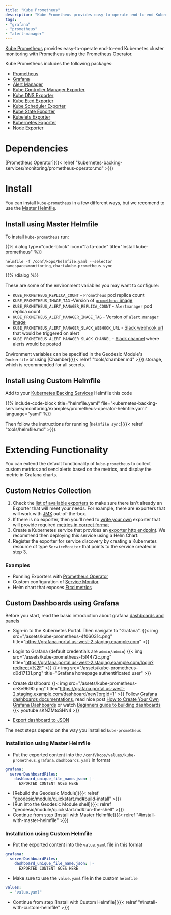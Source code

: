 ```yaml
---
title: "Kube Prometheus"
description: "Kube Prometheus provides easy-to-operate end-to-end Kubernetes cluster monitoring with Prometheus using the Prometheus Operator."
tags:
- "grafana"
- "prometheus"
- "alert-manager"
---
```


[Kube Prometheus](https://github.com/coreos/prometheus-operator/tree/master/helm/kube-prometheus) provides easy-to-operate end-to-end Kubernetes cluster monitoring with Prometheus using the Prometheus Operator.

Kube Prometheus includes the following packages:

* [Prometheus](https://github.com/coreos/prometheus-operator/tree/master/helm/prometheus)
* [Grafana](https://github.com/coreos/prometheus-operator/tree/master/helm/grafana)
* [Alert Manager](https://github.com/coreos/prometheus-operator/tree/master/helm/alertmanager)
* [Kube Controller Manager Exporter](https://github.com/coreos/prometheus-operator/tree/master/helm/exporter-kube-controller-manager)
* [Kube DNS Exporter](https://github.com/coreos/prometheus-operator/tree/master/helm/exporter-kube-dns)
* [Kube Etcd Exporter](https://github.com/coreos/prometheus-operator/tree/master/helm/exporter-kube-etcd)
* [Kube Scheduler Exporter](https://github.com/coreos/prometheus-operator/tree/master/helm/exporter-kube-scheduler)
* [Kube State Exporter](https://github.com/coreos/prometheus-operator/tree/master/helm/exporter-kube-state)
* [Kubelets Exporter](https://github.com/coreos/prometheus-operator/tree/master/helm/exporter-kubelets)
* [Kubernetes Exporter](https://github.com/coreos/prometheus-operator/tree/master/helm/exporter-kubernetes)
* [Node Exporter](https://github.com/coreos/prometheus-operator/tree/master/helm/exporter-node)

# Dependencies

[Prometheus Operator]({{< relref "kubernetes-backing-services/monitoring/prometheus-operator.md" >}})

# Install

You can install `kube-prometheus` in a few different ways, but we recomend to use the [Master Helmfile](https://github.com/cloudposse/geodesic/blob/master/rootfs/conf/kops/helmfile.yaml).

## Install using Master Helmfile

To install `kube-prometheus` run:

{{% dialog type="code-block" icon="fa fa-code" title="Install kube-prometheus" %}}
```
helmfile -f /conf/kops/helmfile.yaml --selector namespace=monitoring,chart=kube-prometheus sync
```
{{% /dialog %}}

These are some of the environment variables you may want to configure:

* `KUBE_PROMETHEUS_REPLICA_COUNT` - `Prometheus` pod replica count
* `KUBE_PROMETHEUS_IMAGE_TAG` -Version of [`prometheus` image](https://quay.io/repository/prometheus/prometheus)
* `KUBE_PROMETHEUS_ALERT_MANAGER_REPLICA_COUNT` - `Alertmanager` pod replica count
* `KUBE_PROMETHEUS_ALERT_MANAGER_IMAGE_TAG` - Version of [`alert manager` image](https://quay.io/repository/prometheus/alertmanager)
* `KUBE_PROMETHEUS_ALERT_MANAGER_SLACK_WEBHOOK_URL` - [Slack webhook url](https://api.slack.com/incoming-webhooks) that would be triggered on alert
* `KUBE_PROMETHEUS_ALERT_MANAGER_SLACK_CHANNEL` - [Slack channel](https://get.slack.help/hc/en-us/articles/201402297-Create-a-channel) where alerts would be posted

Environment variables can be specified in the Geodesic Module's `Dockerfile` or using [Chamber]({{< relref "tools/chamber.md" >}}) storage, which is recommended for all secrets.

## Install using Custom Helmfile

Add to your [Kubernetes Backing Services](/kubernetes-backing-services) Helmfile this code

{{% include-code-block  title="helmfile.yaml" file="kubernetes-backing-services/monitoring/examples/prometheus-operator-helmfile.yaml" language="yaml" %}}

Then follow the instructions for running [`helmfile sync`]({{< relref "tools/helmfile.md" >}}).

# Extending Functionality

You can extend the default functionality of `kube-prometheus` to collect custom
metrics and send alerts based on the metrics, and display the metric in Grafana charts.

## Custom Netrics Collection

1. Check the [list of available exporters](https://prometheus.io/docs/instrumenting/exporters) to make sure there isn't already an Exporter that will meet your needs. For example, there are exporters that will work with [JMX](https://github.com/prometheus/jmx_exporter) out-of-the-box.
2. If there is no exporter, then you'll need to [write your own](https://prometheus.io/docs/instrumenting/writing_exporters/) exporter that will provide required [metrics in correct format](https://prometheus.io/docs/instrumenting/exposition_formats/)
3. Create a Kubernetes service that provides an [exporter http endpoint](https://kubernetes.io/docs/concepts/services-networking/service). We recommend then deploying this service using a Helm Chart.
4. Register the exporter for service discovery by creating a Kubernetes resource of type `ServiceMonitor` that points to the service created in step 3.

### Examples

* Running Exporters with [Prometheus Operator](https://coreos.com/operators/prometheus/docs/latest/user-guides/running-exporters.html)
* Custom configuration of [Service Monitor](https://coreos.com/operators/prometheus/docs/latest/custom-configuration.html)
* Helm chart that exposes [Etcd metrics](https://github.com/coreos/prometheus-operator/tree/master/helm/exporter-kube-etcd)

## Custom Dashboards using Grafana

Before you start, read the basic introduction about grafana [dashboards and panels](http://docs.grafana.org/features/panels/graph/)

* Sign-in to the Kubernetes Portal. Then navigate to "Grafana".
{{< img src="/assets/kube-prometheus-4f06031c.png" title="https://grafana.portal.us-west-2.staging.example.com" >}}
* Login to Grafana (default credentials are `admin/admin`)
{{< img src="/assets/kube-prometheus-f5f4472c.png" title="https://grafana.portal.us-west-2.staging.example.com/login?redirect=%2F" >}}
{{< img src="/assets/kube-prometheus-d0d17131.png" title="Grafana homepage authentificated user" >}}
* Create dashboard
{{< img src="/assets/kube-prometheus-ce3e9690.png" title="https://grafana.portal.us-west-2.staging.example.com/dashboard/new?orgId=1" >}}
Follow [Grafana dashboards documentations](http://docs.grafana.org/reference/templating/), read nice post [How to Create Your Own Grafana Dashboards](https://mapr.com/support/s/article/How-to-Create-Your-Own-Grafana-Dashboards?language=en_US) or watch
[Beginners guide to building dashboards](https://www.youtube.com/watch?v=&index=7&list=PLDGkOdUX1Ujo3wHw9-z5Vo12YLqXRjzg2)
{{< youtube sKNZMtoSHN4 >}}

* [Export dashboard to JSON](http://docs.grafana.org/reference/export_import/#exporting-a-dashboard)

The next steps depend on the way you installed `kube-prometheus`

### Installation using Master Helmfile

* Put the exported content into the `/conf/kops/values/kube-prometheus.grafana.dashboards.yaml`
in format

```yaml
grafana:
  serverDashboardFiles:
    dashboard_unique_file_name.json: |-
      EXPORTED CONTENT GOES HERE
```
* [Rebuild the Geodesic Module]({{< relref "geodesic/module/quickstart.md#build-install" >}})
* [Run into the Geodesic Module shell]({{< relref "geodesic/module/quickstart.md#run-the-shell" >}})
* Continue from step [Install with Master Helmfile]({{< relref "#install-with-master-helmfile" >}})

### Installation using Custom Helmfile

* Put the exported content into the `value.yaml` file in this format

```yaml
grafana:
  serverDashboardFiles:
    dashboard_unique_file_name.json: |-
      EXPORTED CONTENT GOES HERE
```

* Make sure to use the `value.yaml` file in the custom `helmfile`

```yaml
values:
  - "value.yaml"
```

* Continue from step [Install with Custom Helmfile]({{< relref "#install-with-custom-helmfile" >}})
